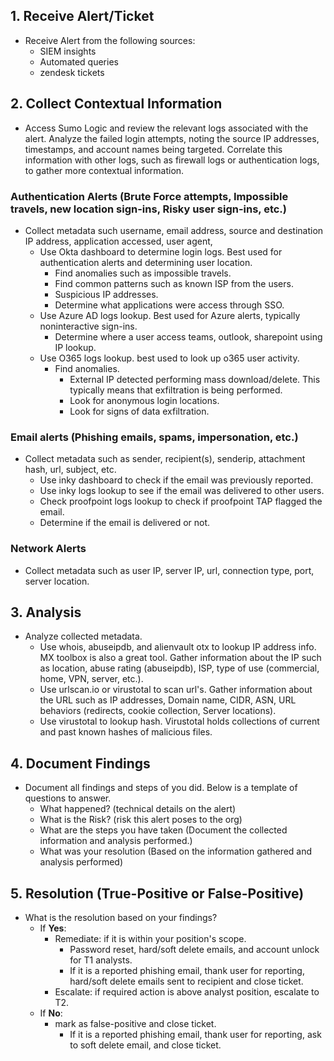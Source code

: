 

## 1. Receive Alert/Ticket
- Receive Alert from the following sources:
	- SIEM insights
	- Automated queries
	- zendesk tickets

## 2. Collect Contextual Information
- Access Sumo Logic and review the relevant logs associated with the alert. Analyze the failed login attempts, noting the source IP addresses, timestamps, and account names being targeted. Correlate this information with other logs, such as firewall logs or authentication logs, to gather more contextual information.

### Authentication Alerts (Brute Force attempts, Impossible travels, new location sign-ins, Risky user sign-ins, etc.)
- Collect metadata such username, email address, source and destination IP address, application accessed, user agent, 
	- Use Okta dashboard to determine login logs. Best used for authentication alerts and determining user location.
		- Find anomalies such as impossible travels.
		- Find common patterns such as known ISP from the users.
		- Suspicious IP addresses.
		- Determine what applications were access through SSO.
	- Use Azure AD logs lookup. Best used for Azure alerts, typically noninteractive sign-ins.
		- Determine where a user access teams, outlook, sharepoint using IP lookup.
	- Use O365 logs lookup. best used to look up o365 user activity.
		- Find anomalies.
			- External IP detected performing mass download/delete. This typically means that exfiltration is being performed.
			- Look for anonymous login locations.
			- Look for signs of data exfiltration.

### Email alerts (Phishing emails, spams, impersonation, etc.)
- Collect metadata such as sender, recipient(s), senderip, attachment hash, url, subject, etc.
	- Use inky dashboard to check if the email was previously reported.
	- Use inky logs lookup to see if the email was delivered to other users.
	- Check proofpoint logs lookup to check if proofpoint TAP flagged the email.
	- Determine if the email is delivered or not.

### Network Alerts
- Collect metadata such as user IP, server IP, url, connection type, port, server location.

## 3. Analysis
- Analyze collected metadata.
	- Use whois, abuseipdb, and alienvault otx to lookup IP address info. MX toolbox is also a great tool. Gather information about the IP such as location, abuse rating (abuseipdb), ISP, type of use (commercial, home, VPN, server, etc.).
	- Use urlscan.io or virustotal to scan url's. Gather information about the URL such as IP addresses, Domain name, CIDR, ASN, URL behaviors (redirects, cookie collection, Server locations).
	- Use virustotal to lookup hash. Virustotal holds collections of current and past known hashes of malicious files.

## 4. Document Findings
- Document all findings and steps of you did. Below is a template of questions to answer.
	- What happened? (technical details on the alert)
	- What is the Risk? (risk this alert poses to the org)
	- What are the steps you have taken (Document the collected information and analysis performed.)
	- What was your resolution (Based on the information gathered and analysis performed)

## 5. Resolution (True-Positive or False-Positive)
- What is the resolution based on your findings?
	- If **Yes**:
		- Remediate: if it is within your position's scope. 
			- Password reset, hard/soft delete emails, and account unlock for T1 analysts.
			- If it is a reported phishing email, thank user for reporting, hard/soft delete emails sent to recipient and close ticket.
		- Escalate: if required action is above analyst position, escalate to T2.
	- If **No**:
		- mark as false-positive and close ticket.
			- If it is a reported phishing email, thank user for reporting, ask to soft delete email, and close ticket.
